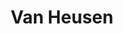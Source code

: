 ---
title: "Van Heusen"
url: /raipur/van-heusen-magneto-the-mall-didymous-tarde-link-pvt-ltd-shop-no-ff-34-first-floor-magneto-the-mall-labhandi-jivan-vihar-raipur-chhattisgarh/
shop: clothes
---